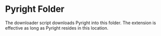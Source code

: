 # Pyright Folder
The downloader script downloads Pyright into this folder. The extension is effective as long as Pyright resides in this location.
